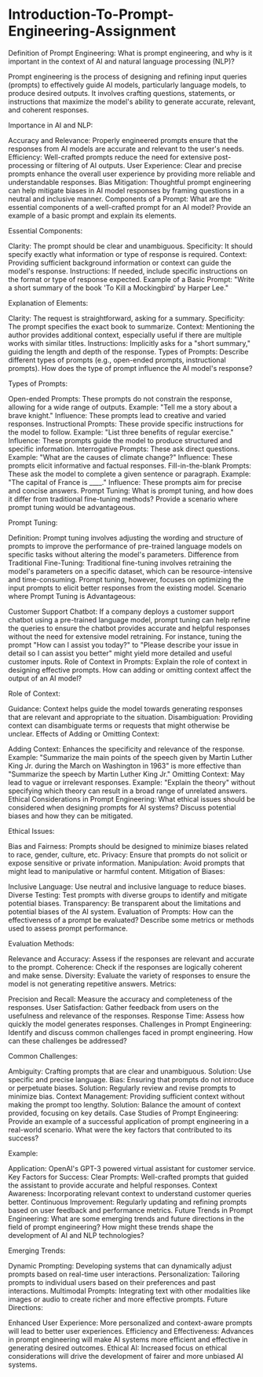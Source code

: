 # Introduction-To-Prompt-Engineering-Assignment

Definition of Prompt Engineering:
What is prompt engineering, and why is it important in the context of AI and natural language processing (NLP)?

Prompt engineering is the process of designing and refining input queries (prompts) to effectively guide AI models, particularly language models, to produce desired outputs. It involves crafting questions, statements, or instructions that maximize the model's ability to generate accurate, relevant, and coherent responses.

Importance in AI and NLP:

Accuracy and Relevance: Properly engineered prompts ensure that the responses from AI models are accurate and relevant to the user's needs.
Efficiency: Well-crafted prompts reduce the need for extensive post-processing or filtering of AI outputs.
User Experience: Clear and precise prompts enhance the overall user experience by providing more reliable and understandable responses.
Bias Mitigation: Thoughtful prompt engineering can help mitigate biases in AI model responses by framing questions in a neutral and inclusive manner.
Components of a Prompt:
What are the essential components of a well-crafted prompt for an AI model? Provide an example of a basic prompt and explain its elements.

Essential Components:

Clarity: The prompt should be clear and unambiguous.
Specificity: It should specify exactly what information or type of response is required.
Context: Providing sufficient background information or context can guide the model's response.
Instructions: If needed, include specific instructions on the format or type of response expected.
Example of a Basic Prompt:
"Write a short summary of the book 'To Kill a Mockingbird' by Harper Lee."

Explanation of Elements:

Clarity: The request is straightforward, asking for a summary.
Specificity: The prompt specifies the exact book to summarize.
Context: Mentioning the author provides additional context, especially useful if there are multiple works with similar titles.
Instructions: Implicitly asks for a "short summary," guiding the length and depth of the response.
Types of Prompts:
Describe different types of prompts (e.g., open-ended prompts, instructional prompts). How does the type of prompt influence the AI model's response?

Types of Prompts:

Open-ended Prompts: These prompts do not constrain the response, allowing for a wide range of outputs.
Example: "Tell me a story about a brave knight."
Influence: These prompts lead to creative and varied responses.
Instructional Prompts: These provide specific instructions for the model to follow.
Example: "List three benefits of regular exercise."
Influence: These prompts guide the model to produce structured and specific information.
Interrogative Prompts: These ask direct questions.
Example: "What are the causes of climate change?"
Influence: These prompts elicit informative and factual responses.
Fill-in-the-blank Prompts: These ask the model to complete a given sentence or paragraph.
Example: "The capital of France is ____."
Influence: These prompts aim for precise and concise answers.
Prompt Tuning:
What is prompt tuning, and how does it differ from traditional fine-tuning methods? Provide a scenario where prompt tuning would be advantageous.

Prompt Tuning:

Definition: Prompt tuning involves adjusting the wording and structure of prompts to improve the performance of pre-trained language models on specific tasks without altering the model's parameters.
Difference from Traditional Fine-Tuning: Traditional fine-tuning involves retraining the model's parameters on a specific dataset, which can be resource-intensive and time-consuming. Prompt tuning, however, focuses on optimizing the input prompts to elicit better responses from the existing model.
Scenario where Prompt Tuning is Advantageous:

Customer Support Chatbot: If a company deploys a customer support chatbot using a pre-trained language model, prompt tuning can help refine the queries to ensure the chatbot provides accurate and helpful responses without the need for extensive model retraining. For instance, tuning the prompt "How can I assist you today?" to "Please describe your issue in detail so I can assist you better" might yield more detailed and useful customer inputs.
Role of Context in Prompts:
Explain the role of context in designing effective prompts. How can adding or omitting context affect the output of an AI model?

Role of Context:

Guidance: Context helps guide the model towards generating responses that are relevant and appropriate to the situation.
Disambiguation: Providing context can disambiguate terms or requests that might otherwise be unclear.
Effects of Adding or Omitting Context:

Adding Context: Enhances the specificity and relevance of the response.
Example: "Summarize the main points of the speech given by Martin Luther King Jr. during the March on Washington in 1963" is more effective than "Summarize the speech by Martin Luther King Jr."
Omitting Context: May lead to vague or irrelevant responses.
Example: "Explain the theory" without specifying which theory can result in a broad range of unrelated answers.
Ethical Considerations in Prompt Engineering:
What ethical issues should be considered when designing prompts for AI systems? Discuss potential biases and how they can be mitigated.

Ethical Issues:

Bias and Fairness: Prompts should be designed to minimize biases related to race, gender, culture, etc.
Privacy: Ensure that prompts do not solicit or expose sensitive or private information.
Manipulation: Avoid prompts that might lead to manipulative or harmful content.
Mitigation of Biases:

Inclusive Language: Use neutral and inclusive language to reduce biases.
Diverse Testing: Test prompts with diverse groups to identify and mitigate potential biases.
Transparency: Be transparent about the limitations and potential biases of the AI system.
Evaluation of Prompts:
How can the effectiveness of a prompt be evaluated? Describe some metrics or methods used to assess prompt performance.

Evaluation Methods:

Relevance and Accuracy: Assess if the responses are relevant and accurate to the prompt.
Coherence: Check if the responses are logically coherent and make sense.
Diversity: Evaluate the variety of responses to ensure the model is not generating repetitive answers.
Metrics:

Precision and Recall: Measure the accuracy and completeness of the responses.
User Satisfaction: Gather feedback from users on the usefulness and relevance of the responses.
Response Time: Assess how quickly the model generates responses.
Challenges in Prompt Engineering:
Identify and discuss common challenges faced in prompt engineering. How can these challenges be addressed?

Common Challenges:

Ambiguity: Crafting prompts that are clear and unambiguous.
Solution: Use specific and precise language.
Bias: Ensuring that prompts do not introduce or perpetuate biases.
Solution: Regularly review and revise prompts to minimize bias.
Context Management: Providing sufficient context without making the prompt too lengthy.
Solution: Balance the amount of context provided, focusing on key details.
Case Studies of Prompt Engineering:
Provide an example of a successful application of prompt engineering in a real-world scenario. What were the key factors that contributed to its success?

Example:

Application: OpenAI's GPT-3 powered virtual assistant for customer service.
Key Factors for Success:
Clear Prompts: Well-crafted prompts that guided the assistant to provide accurate and helpful responses.
Context Awareness: Incorporating relevant context to understand customer queries better.
Continuous Improvement: Regularly updating and refining prompts based on user feedback and performance metrics.
Future Trends in Prompt Engineering:
What are some emerging trends and future directions in the field of prompt engineering? How might these trends shape the development of AI and NLP technologies?

Emerging Trends:

Dynamic Prompting: Developing systems that can dynamically adjust prompts based on real-time user interactions.
Personalization: Tailoring prompts to individual users based on their preferences and past interactions.
Multimodal Prompts: Integrating text with other modalities like images or audio to create richer and more effective prompts.
Future Directions:

Enhanced User Experience: More personalized and context-aware prompts will lead to better user experiences.
Efficiency and Effectiveness: Advances in prompt engineering will make AI systems more efficient and effective in generating desired outcomes.
Ethical AI: Increased focus on ethical considerations will drive the development of fairer and more unbiased AI systems.
